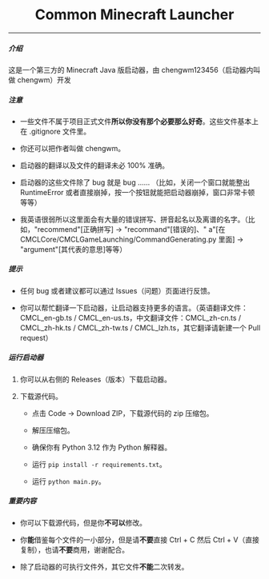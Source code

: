 <h1 align="center">Common Minecraft Launcher</h1>
<hr>
<h5>介绍</h5>

这是一个第三方的 Minecraft Java 版启动器，由 chengwm123456（启动器内叫做 chengwm）开发

<h5>注意</h5>

- 一些文件不属于项目正式文件**所以你没有那个必要那么好奇**。这些文件基本上在 .gitignore 文件里。

- 你还可以把作者叫做 chengwm。

- 启动器的翻译以及文件的翻译未必 100% 准确。

- 启动器的这些文件除了 bug 就是 bug …… （比如，关闭一个窗口就能整出 RuntimeError 或者直接崩掉，按一个按钮就能把启动器崩掉，窗口非常卡顿等等）

- 我英语很弱所以这里面会有大量的错误拼写、拼音起名以及离谱的名字。（比如，"recommend"[正确拼写] -> "recommand"[错误的]、"
  a"[在 CMCLCore/CMCLGameLaunching/CommandGenerating.py 里面] -> "argument"[其代表的意思]等等）

<h5>提示</h5>

- 任何 bug 或者建议都可以通过 Issues（问题）页面进行反馈。

- 你可以帮忙翻译一下启动器，让启动器支持更多的语言。（英语翻译文件：CMCL_en-gb.ts /
  CMCL_en-us.ts，中文翻译文件：CMCL_zh-cn.ts / CMCL_zh-hk.ts / CMCL_zh-tw.ts / CMCL_lzh.ts，其它翻译请新建一个 Pull
  request）

<h5>运行启动器</h5>

1. 你可以从右侧的 Releases（版本）下载启动器。

2. 下载源代码。
    - 点击 Code -> Download ZIP，下载源代码的 zip 压缩包。

    - 解压压缩包。

    - 确保你有 Python 3.12 作为 Python 解释器。

    - 运行 `pip install -r requirements.txt`。

    - 运行 `python main.py`。

<h5>重要内容</h5>

- 你可以下载源代码，但是你**不可以**修改。

- 你**能**借鉴每个文件的一小部分，但是请**不要**直接 Ctrl + C 然后 Ctrl + V（直接复制），也请**不要**商用，谢谢配合。

- 除了启动器的可执行文件外，其它文件**不能**二次转发。
